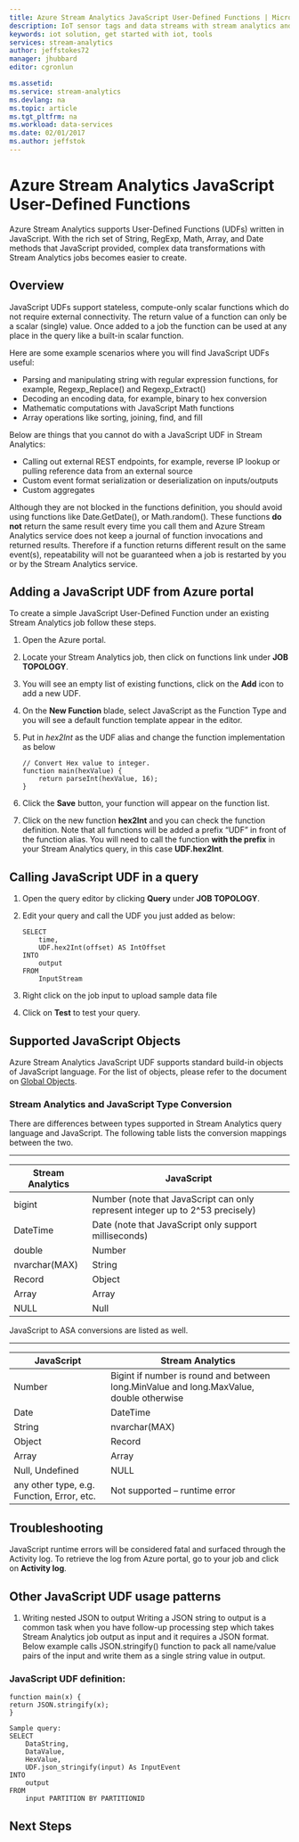 ```yaml
---
title: Azure Stream Analytics JavaScript User-Defined Functions | Microsoft Docs
description: IoT sensor tags and data streams with stream analytics and real-time data processing
keywords: iot solution, get started with iot, tools
services: stream-analytics
author: jeffstokes72
manager: jhubbard
editor: cgronlun

ms.assetid: 
ms.service: stream-analytics
ms.devlang: na
ms.topic: article
ms.tgt_pltfrm: na
ms.workload: data-services
ms.date: 02/01/2017
ms.author: jeffstok
---
```


# Azure Stream Analytics JavaScript User-Defined Functions
Azure Stream Analytics supports User-Defined Functions (UDFs) written in JavaScript. With the rich set of String, RegExp, Math, Array, and Date methods that JavaScript provided, complex data transformations with Stream Analytics jobs becomes easier to create.

## Overview
JavaScript UDFs support stateless, compute-only scalar functions which do not require external connectivity. The return value of a function can only be a scalar (single) value. Once added to a job the function can be used at any place in the query like a built-in scalar function.

Here are some example scenarios where you will find JavaScript UDFs useful:
* Parsing and manipulating string with regular expression functions, for example, Regexp_Replace() and Regexp_Extract()
* Decoding an encoding data, for example, binary to hex conversion
* Mathematic computations with JavaScript Math functions
* Array operations like sorting, joining, find, and fill

Below are things that you cannot do with a JavaScript UDF in Stream Analytics:
* Calling out external REST endpoints, for example, reverse IP lookup or pulling reference data from an external source
* Custom event format serialization or deserialization on inputs/outputs
* Custom aggregates

Although they are not blocked in the functions definition, you should avoid using functions like Date.GetDate(), or Math.random(). These functions **do not** return the same result every time you call them and Azure Stream Analytics service does not keep a journal of function invocations and returned results. Therefore if a function returns different result on the same event(s), repeatability will not be guaranteed when a job is restarted by you or by the Stream Analytics service.

## Adding a JavaScript UDF from Azure portal
To create a simple JavaScript User-Defined Function under an existing Stream Analytics job follow these steps.

1.	Open the Azure portal.

2.	Locate your Stream Analytics job, then click on functions link under **JOB TOPOLOGY**.
 
3.	You will see an empty list of existing functions, click on the **Add** icon to add a new UDF.

4.	On the **New Function** blade, select JavaScript as the Function Type and you will see a default function template appear in the editor.
 
5.	Put in _hex2Int_ as the UDF alias and change the function implementation as below

    ```
    // Convert Hex value to integer.
    function main(hexValue) {
        return parseInt(hexValue, 16);
    }
    ```

6.	Click the **Save** button, your function will appear on the function list. 

7.	Click on the new function **hex2Int** and you can check the function definition. Note that all functions will be added a prefix “UDF” in front of the function alias. You will need to call the function **with the prefix** in your Stream Analytics query, in this case **UDF.hex2Int**.
 
## Calling JavaScript UDF in a query

1. Open the query editor by clicking **Query** under **JOB TOPOLOGY**. 

2.	Edit your query and call the UDF you just added as below:


    ```
    SELECT 
        time,
        UDF.hex2Int(offset) AS IntOffset
    INTO
        output
    FROM
        InputStream
    ```

3.	Right click on the job input to upload sample data file
 
4.	Click on **Test** to test your query.


## Supported JavaScript Objects
Azure Stream Analytics JavaScript UDF supports standard build-in objects of JavaScript language. For the list of objects, please refer to the document on [Global Objects](https://developer.mozilla.org/docs/Web/JavaScript/Reference/Global_Objects).

### Stream Analytics and JavaScript Type Conversion

There are differences between types supported in Stream Analytics query language and JavaScript. The following table lists the conversion mappings between the two.


---
Stream Analytics | JavaScript
--- | ---
bigint | Number (note that JavaScript can only represent integer up to 2^53 precisely)
DateTime | Date (note that JavaScript only support milliseconds) 
double | Number
nvarchar(MAX) | String
Record | Object
Array | Array
NULL | Null


JavaScript to ASA conversions are listed as well.

---
JavaScript | Stream Analytics
--- | ---
Number | Bigint if number is round and between long.MinValue and long.MaxValue, double otherwise
Date | DateTime
String | nvarchar(MAX)
Object | Record
Array | Array
Null, Undefined | NULL
any other type, e.g. Function, Error, etc. | Not supported – runtime error

## Troubleshooting
JavaScript runtime errors will be considered fatal and surfaced through the Activity log. To retrieve the log from Azure portal, go to your job and click on **Activity log**.
 

## Other JavaScript UDF usage patterns

1.	Writing nested JSON to output
Writing a JSON string to output is a common task when you have follow-up processing step which takes Stream Analytics job output as input and it requires a JSON format. Below example calls JSON.stringify() function to pack all name/value pairs of the input and write them as a single string value in output. 

### JavaScript UDF definition:

```
function main(x) {
return JSON.stringify(x);
}

Sample query:
SELECT 
    DataString,
    DataValue,
    HexValue,
    UDF.json_stringify(input) As InputEvent
INTO
    output
FROM
    input PARTITION BY PARTITIONID
```

## Next Steps
